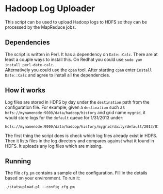 # Hadoop Log Uploader

This script can be used to upload Hadoop logs to HDFS so they can be processed by the MapReduce
jobs.

## Dependencies

The script is written in Perl.  It has a dependency on `Date::Calc`.  There are at least 
a couple ways to install this.  On Redhat you could use `sudo yum install perl-date-calc`.  
Alternatively you could use the `cpan` tool.  After starting `cpan` enter `install Date::Calc` 
and agree to install all the dependencies.

## How it works

Log files are stored in HDFS by day under the `destination` path from the configuration file.
For example, given a `destination` such as `hdfs://mynamenode:9000/data/hadoop/history` and grid
name `mygrid`, it would store logs for the `default` queue for 1/31/2013 under:

    hdfs://mynamenode:9000/data/hadoop/history/mygrid/daily/default/2013/0131

The first thing the script does is check which log files already exist in HDFS.  Then it lists
files in the log directory and compares against what it found in HDFS.  It uploads any log files
which are missing.

## Running

The file `cfg.pm` contains a sample of the configuration.  Fill in the details based on your
environment.  To run it:

    ./statsupload.pl --config cfg.pm

